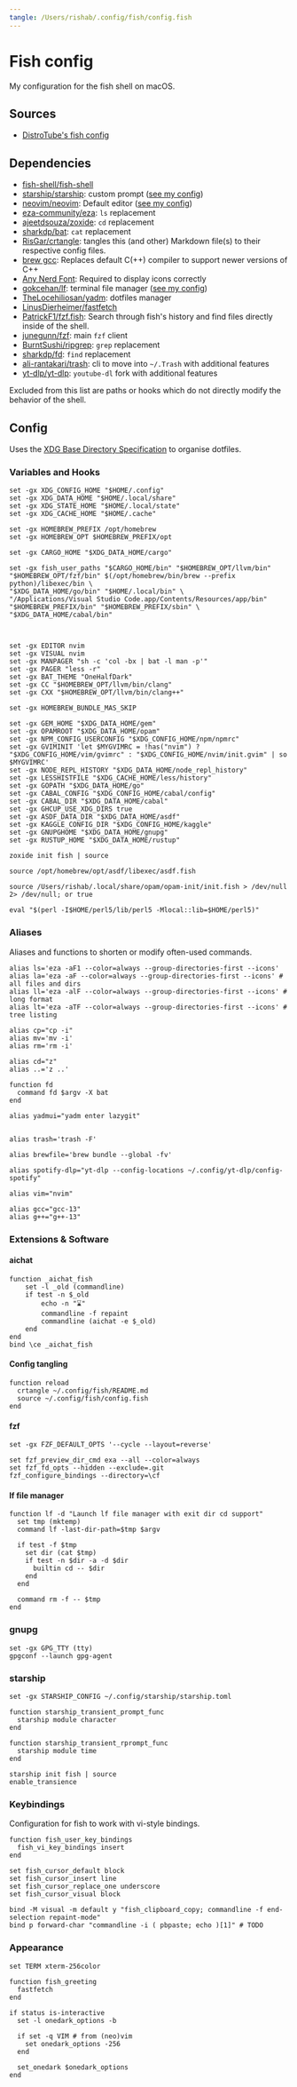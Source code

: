 ```yaml
---
tangle: /Users/rishab/.config/fish/config.fish
---
```


# Fish config

My configuration for the fish shell on macOS.

## Sources

- [DistroTube's fish config](https://gitlab.com/dwt1/dotfiles/-/blob/master/.config/fish/config.fish)

## Dependencies

- [fish-shell/fish-shell](https://github.com/fish-shell/fish-shell)
- [starship/starship](https://github.com/starship/starship): custom prompt ([see my config](../starship/README.md))
- [neovim/neovim](https://github.com/neovim/neovim): Default editor ([see my config](../nvim/README.md))
- [eza-community/eza](https://github.com/eza-community/eza): `ls` replacement
- [ajeetdsouza/zoxide](https://github.com/ajeetdsouza/zoxide): `cd` replacement
- [sharkdp/bat](https://github.com/sharkdp/bat): `cat` replacement
- [RisGar/crtangle](https://github.com/RisGar/crtangle): tangles this (and other) Markdown file(s) to their respective config files.
- [brew gcc](https://formulae.brew.sh/formula/gcc): Replaces default C(++) compiler to support newer versions of C++
- [Any Nerd Font](https://www.nerdfonts.com/): Required to display icons correctly
- [gokcehan/lf](https://github.com/gokcehan/lf): terminal file manager ([see my config](../lf/README.md))
- [TheLocehiliosan/yadm](https://github.com/TheLocehiliosan/yadm): dotfiles manager
- [LinusDierheimer/fastfetch](https://github.com/LinusDierheimer/fastfetch)
- [PatrickF1/fzf.fish](https://github.com/PatrickF1/fzf.fish): Search through fish's history and find files directly inside of the shell.
- [junegunn/fzf](https://github.com/junegunn/fzf): main `fzf` client
- [BurntSushi/ripgrep](https://github.com/BurntSushi/ripgrep): `grep` replacement
- [sharkdp/fd](https://github.com/sharkdp/fd): `find` replacement
- [ali-rantakari/trash](https://github.com/ali-rantakari/trash): cli to move into `~/.Trash` with additional features
- [yt-dlp/yt-dlp](https://github.com/yt-dlp/yt-dlp): `youtube-dl` fork with additional features

Excluded from this list are paths or hooks which do not directly modify the behavior of the shell.

## Config

Uses the [XDG Base Directory Specification](https://specifications.freedesktop.org/basedir-spec/basedir-spec-latest.html) to organise dotfiles.

### Variables and Hooks

```fish
set -gx XDG_CONFIG_HOME "$HOME/.config"
set -gx XDG_DATA_HOME "$HOME/.local/share"
set -gx XDG_STATE_HOME "$HOME/.local/state"
set -gx XDG_CACHE_HOME "$HOME/.cache"

set -gx HOMEBREW_PREFIX /opt/homebrew
set -gx HOMEBREW_OPT $HOMEBREW_PREFIX/opt

set -gx CARGO_HOME "$XDG_DATA_HOME/cargo"

set -gx fish_user_paths "$CARGO_HOME/bin" "$HOMEBREW_OPT/llvm/bin" "$HOMEBREW_OPT/fzf/bin" $(/opt/homebrew/bin/brew --prefix python)/libexec/bin \
"$XDG_DATA_HOME/go/bin" "$HOME/.local/bin" \
"/Applications/Visual Studio Code.app/Contents/Resources/app/bin" "$HOMEBREW_PREFIX/bin" "$HOMEBREW_PREFIX/sbin" \
"$XDG_DATA_HOME/cabal/bin"



set -gx EDITOR nvim
set -gx VISUAL nvim
set -gx MANPAGER "sh -c 'col -bx | bat -l man -p'"
set -gx PAGER "less -r"
set -gx BAT_THEME "OneHalfDark"
set -gx CC "$HOMEBREW_OPT/llvm/bin/clang"
set -gx CXX "$HOMEBREW_OPT/llvm/bin/clang++"

set -gx HOMEBREW_BUNDLE_MAS_SKIP

set -gx GEM_HOME "$XDG_DATA_HOME/gem"
set -gx OPAMROOT "$XDG_DATA_HOME/opam"
set -gx NPM_CONFIG_USERCONFIG "$XDG_CONFIG_HOME/npm/npmrc"
set -gx GVIMINIT 'let $MYGVIMRC = !has("nvim") ? "$XDG_CONFIG_HOME/vim/gvimrc" : "$XDG_CONFIG_HOME/nvim/init.gvim" | so $MYGVIMRC'
set -gx NODE_REPL_HISTORY "$XDG_DATA_HOME/node_repl_history"
set -gx LESSHISTFILE "$XDG_CACHE_HOME/less/history"
set -gx GOPATH "$XDG_DATA_HOME/go"
set -gx CABAL_CONFIG "$XDG_CONFIG_HOME/cabal/config"
set -gx CABAL_DIR "$XDG_DATA_HOME/cabal"
set -gx GHCUP_USE_XDG_DIRS true
set -gx ASDF_DATA_DIR "$XDG_DATA_HOME/asdf"
set -gx KAGGLE_CONFIG_DIR "$XDG_CONFIG_HOME/kaggle"
set -gx GNUPGHOME "$XDG_DATA_HOME/gnupg"
set -gx RUSTUP_HOME "$XDG_DATA_HOME/rustup"

zoxide init fish | source

source /opt/homebrew/opt/asdf/libexec/asdf.fish

source /Users/rishab/.local/share/opam/opam-init/init.fish > /dev/null 2> /dev/null; or true

eval "$(perl -I$HOME/perl5/lib/perl5 -Mlocal::lib=$HOME/perl5)"
```

### Aliases

Aliases and functions to shorten or modify often-used commands.

```fish
alias ls='eza -aF1 --color=always --group-directories-first --icons'
alias la='eza -aF --color=always --group-directories-first --icons' # all files and dirs
alias ll='eza -alF --color=always --group-directories-first --icons' # long format
alias lt='eza -aTF --color=always --group-directories-first --icons' # tree listing

alias cp="cp -i"
alias mv='mv -i'
alias rm='rm -i'

alias cd="z"
alias ..='z ..'

function fd
  command fd $argv -X bat
end

alias yadmui="yadm enter lazygit"


alias trash='trash -F'

alias brewfile='brew bundle --global -fv'

alias spotify-dlp="yt-dlp --config-locations ~/.config/yt-dlp/config-spotify"

alias vim="nvim"

alias gcc="gcc-13"
alias g++="g++-13"
```

### Extensions & Software

#### aichat

```fish
function _aichat_fish
    set -l _old (commandline)
    if test -n $_old
        echo -n "⌛"
        commandline -f repaint
        commandline (aichat -e $_old)
    end
end
bind \ce _aichat_fish
```

#### Config tangling

```fish
function reload
  crtangle ~/.config/fish/README.md
  source ~/.config/fish/config.fish
end
```

#### fzf

```fish
set -gx FZF_DEFAULT_OPTS '--cycle --layout=reverse'

set fzf_preview_dir_cmd exa --all --color=always
set fzf_fd_opts --hidden --exclude=.git
fzf_configure_bindings --directory=\cf
```

#### lf file manager

```fish
function lf -d "Launch lf file manager with exit dir cd support"
  set tmp (mktemp)
  command lf -last-dir-path=$tmp $argv

  if test -f $tmp
    set dir (cat $tmp)
    if test -n $dir -a -d $dir
      builtin cd -- $dir
    end
  end

  command rm -f -- $tmp
end
```

### gnupg

```fish
set -gx GPG_TTY (tty)
gpgconf --launch gpg-agent
```

### starship

```fish
set -gx STARSHIP_CONFIG ~/.config/starship/starship.toml

function starship_transient_prompt_func
  starship module character
end

function starship_transient_rprompt_func
  starship module time
end

starship init fish | source
enable_transience
```

### Keybindings

Configuration for fish to work with vi-style bindings.

```fish
function fish_user_key_bindings
  fish_vi_key_bindings insert
end

set fish_cursor_default block
set fish_cursor_insert line
set fish_cursor_replace_one underscore
set fish_cursor_visual block

bind -M visual -m default y "fish_clipboard_copy; commandline -f end-selection repaint-mode"
bind p forward-char "commandline -i ( pbpaste; echo )[1]" # TODO
```

### Appearance

```fish
set TERM xterm-256color

function fish_greeting
  fastfetch
end

if status is-interactive
  set -l onedark_options -b

  if set -q VIM # from (neo)vim
    set onedark_options -256
  end

  set_onedark $onedark_options
end
```
